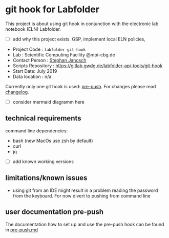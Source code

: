 # git hook for Labfolder

This project is about using git hook in conjunction with the electronic lab notebook (ELN) Labfolder. 

- [ ] add why this project exists. GSP, implement local ELN policies,  

* Project Code : `labfolder-git-hook`
* Lab : Scientific Computing Facility @mpi-cbg.de
* Contact Person : [Stephan Janosch](mailto:janosch@extern.mpi-cbg.de)
* Scripts Repository : https://gitlab.gwdg.de/labfolder-api-tools/git-hook
* Start Date: July 2019
* Data location : n/a

Currently only one git hook is used: [pre-push](#pre-push). For changes please read [changelog](doc/changelog.md).

- [ ] consider mermaid diagramm here

## technical requirements

command line dependencies:
* bash (new MacOs use zsh by default)
* curl
* jq 

- [ ] add known working versions


## limitations/known issues

* using git from an IDE might result in a problem reading the password from the keyboard. For now divert to pushing from command line

## user documentation pre-push

The documentation how to set up and use the pre-push hook can be found in [pre-push.md](doc/pre-push.md)




